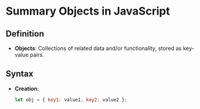 # Summary Objects in JavaScript

## Definition

- **Objects**: Collections of related data and/or functionality, stored as key-value pairs.

## Syntax

- **Creation**:
  ```javascript
  let obj = { key1: value1, key2: value2 };
  ```
